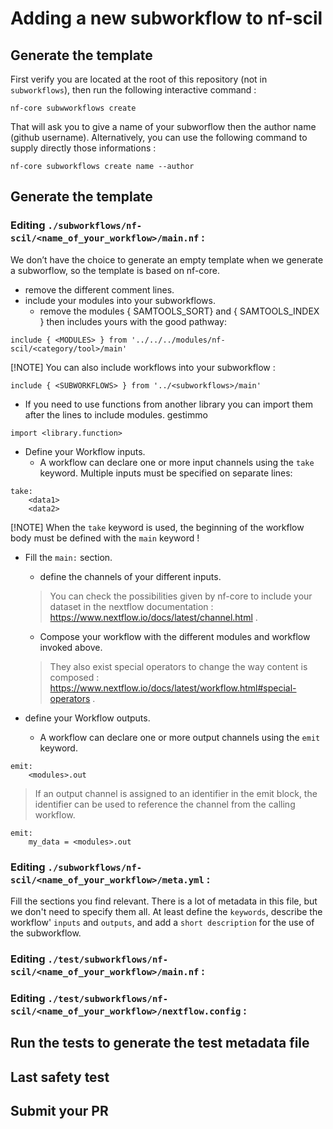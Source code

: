 # Adding a new subworkflow to nf-scil

## Generate the template

First verify you are located at the root of this repository (not in `subworkflows`), then run the following interactive command :

```
nf-core subwworkflows create
```

That will ask you to give a name of your subworflow then the author name (github username).
Alternatively, you can use the following command to supply directly those informations :

```
nf-core subworkflows create name --author
```
## Generate the template

### Editing `./subworkflows/nf-scil/<name_of_your_workflow>/main.nf` :

We don’t have the choice to generate an empty template when we generate a subworflow, so the template is based on nf-core.
- remove the different comment lines.
- include your modules into your subworkflows.
    - remove the modules { SAMTOOLS_SORT} and { SAMTOOLS_INDEX } then includes yours with the good pathway:

```
include { <MODULES>	} from '../../../modules/nf-scil/<category/tool>/main'
```
 [!NOTE]
 You can also include workflows into your subworkflow : 
```
include { <SUBWORKFLOWS> } from '../<subworkflows>/main'
```

- If you need to use functions from another library you can import them after the lines to include modules.
gestimmo
```
import <library.function>
```

- Define your Workflow inputs.
    - A workflow can declare one or more input channels using the `take` keyword. 
    Multiple inputs must be specified on separate lines:

```
take:
    <data1>
    <data2>
```

 [!NOTE]
 When the `take` keyword is used, the beginning of the workflow body must be defined with the `main` keyword !

- Fill the `main:` section.
    - define the channels of your different inputs.
    > You can check the possibilities given by nf-core to include your dataset in the nextflow documentation : https://www.nextflow.io/docs/latest/channel.html .
    - Compose your workflow with the different modules and workflow invoked above.
    > They also exist special operators to change the way content is composed : https://www.nextflow.io/docs/latest/workflow.html#special-operators .

- define your Workflow outputs.
    - A workflow can declare one or more output channels using the `emit` keyword.

```
emit:
    <modules>.out
```
> If an output channel is assigned to an identifier in the emit block, the identifier can be used to reference the channel from the calling workflow.
```
emit:
    my_data = <modules>.out
```

### Editing `./subworkflows/nf-scil/<name_of_your_workflow>/meta.yml` :

Fill the sections you find relevant. There is a lot of metadata in this file, but we
don't need to specify them all. At least define the `keywords`, describe the workflow'
`inputs` and `outputs`, and add a `short description`  for the use of the subworkflow.

### Editing `./test/subworkflows/nf-scil/<name_of_your_workflow>/main.nf` :
### Editing `./test/subworkflows/nf-scil/<name_of_your_workflow>/nextflow.config` :

## Run the tests to generate the test metadata file

## Last safety test

## Submit your PR